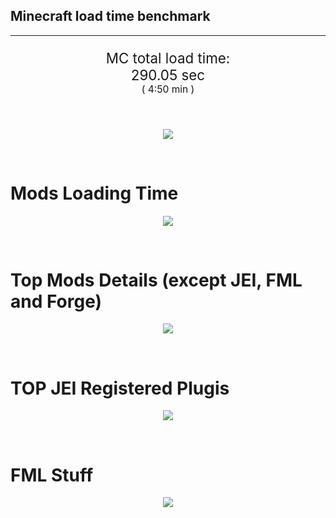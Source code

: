 ## Minecraft load time benchmark


---

<p align="center" style="font-size:160%;">
MC total load time:<br>
290.05 sec
<br>
<sup><sub>(
4:50 min
)</sub></sup>
</p>

<br>


<p align="center">
<img src="https://quickchart.io/chart?w=400&h=30&c={
  type: 'horizontalBar',
  data: {
    datasets: [
      {label:      'MODS:', data: [115.45]},
      {label: 'FML stuff:', data: [174.60]}
    ]
  },
  options: {
    scales: {
      xAxes: [{display: false,stacked: true}],
      yAxes: [{display: false,stacked: true}],
    },
    elements: {rectangle: {borderWidth: 2}},
    legend: {display: false,},
    plugins: {datalabels: {color: 'white',formatter: (value, context) =>
      [context.dataset.label, value].join(' ')
    }}
  }
}"/>
</p>

<br>

# Mods Loading Time
<p align="center">
<img src="https://quickchart.io/chart?w=400&h=300&c={
  type: 'outlabeledPie',
  options: {
    cutoutPercentage: 25,
    plugins: {
      legend: !1,
      outlabels: {
        stretch: 5,
        padding: 1,
        text: (v,i)=>[
          v.labels[v.dataIndex],' ',
          (v.percent*1000|0)/10,
          String.fromCharCode(37)].join('')
      }
    }
  },
  data: {...
`
a651a8   5.74s IndustrialCraft 2;
813e81   5.17s OpenComputers;
8f304e   5.13s Astral Sorcery;
516fa8   4.78s Ender IO;
cd922c   3.16s NuclearCraft;
308f7e   3.06s Quark: RotN Edition;
30518f   3.03s Patchouli;
5161a8   2.77s CraftTweaker2;
495797   7.68s CraftTweaker2 (Script Loading);
213664   2.60s Forestry;
436e17   2.49s Integrated Dynamics;
813e80   2.21s Shadowfacts' Forgelin (Dummy);
ba3eb8   2.13s Cyclic;
8f4d30   1.98s Open Terrain Generator;
3e8160   1.96s The Twilight Forest;
a86e51   1.86s Extra Utilities 2;
8c2ccd   1.71s Immersive Engineering;
3eb2ba   1.71s Botania;
649e21   1.57s OpenBlocks;
3e68ba   1.50s AE2 Unofficial Extended Life;
814a3e   1.36s RFTools;
444444  13.36s 11 Other mods;
333333  38.65s 136 'Fast' mods (load 1.0s - 0.1s);
222222   7.53s 301 'Instant' mods (load %3C 0.1s)
`
    .split(';').reduce((a, l) => {
      l.match(/(\w{6}) *(\d*\.\d*)s (.*)/)
      .slice(1).map((a, i) => [[String.fromCharCode(35),a].join(''), parseFloat(a), a][i])
      .forEach((s, i) => 
        [a.datasets[0].backgroundColor, a.datasets[0].data, a.labels][i].push(s)
      );
      return a
    }, {
      labels: [],
      datasets: [{
        backgroundColor: [],
        data: [],
        borderColor: 'rgba(22,22,22,0.3)',
        borderWidth: 1
      }]
    })
  }
}"/>
</p>

<br>

# Top Mods Details (except JEI, FML and Forge)
<p align="center">
<img src="https://quickchart.io/chart?w=400&h=450&c={
  options: {
    scales: {
      xAxes: [{stacked: true}],
      yAxes: [{stacked: true}],
    },
    plugins: {
      datalabels: {
        anchor: 'end',
        align: 'top',
        color: 'white',
        backgroundColor: 'rgba(46, 140, 171, 0.6)',
        borderColor: 'rgba(41, 168, 194, 1.0)',
        borderWidth: 0.5,
        borderRadius: 3,
        padding: 0,
        font: {size:10},
        formatter: (v,ctx) => 
          ctx.datasetIndex!=ctx.chart.data.datasets.length-1 ? null
            : [((ctx.chart.data.datasets.reduce((a,b)=>a- -b.data[ctx.dataIndex],0)*10)|0)/10,'s'].join('')
      },
      colorschemes: {
        scheme: 'office.Damask6'
      }
    }
  },
  type: 'bar',
  data: {...(() => {
    let a = { labels: [], datasets: [] };
`
1: Construction;
2: Loading Resources;
3: PreInitialization;
4: Initialization;
5: InterModComms$IMC;
6: PostInitialization;
7: LoadComplete;
8: ModIdMapping
`
    .split(';')
      .map(l => l.match(/\d: (.*)/).slice(1))
      .forEach(([name]) => a.datasets.push({ label: name, data: [] }));
`
                                  1      2      3      4      5      6      7      8  ;
IndustrialCraft 2             |  1.18|  0.00|  3.92|  0.63|  0.00|  0.00|  0.00|  0.00;
OpenComputers                 |  0.13|  0.01|  3.43|  1.60|  0.00|  0.00|  0.00|  0.00;
Astral Sorcery                |  0.18|  0.00|  4.17|  0.78|  0.00|  0.00|  0.00|  0.00;
Ender IO                      |  1.61|  0.00|  2.91|  0.27|  0.00|  0.00|  0.00|  0.00;
NuclearCraft                  |  0.06|  0.00|  2.89|  0.21|  0.00|  0.00|  0.00|  0.00;
Quark: RotN Edition           |  0.02|  0.00|  2.98|  0.06|  0.00|  0.00|  0.00|  0.00;
Patchouli                     |  0.01|  0.00|  3.00|  0.01|  0.00|  0.00|  0.00|  0.00;
CraftTweaker2                 |  0.12|  0.00|  2.65|  0.00|  0.00|  0.00|  0.00|  0.00;
Forestry                      |  0.37|  0.00|  1.80|  0.42|  0.00|  0.00|  0.00|  0.00;
Integrated Dynamics           |  0.14|  0.00|  2.31|  0.04|  0.00|  0.00|  0.00|  0.00;
Shadowfacts' Forgelin (Dummy) |  2.20|  0.00|  0.01|  0.00|  0.00|  0.00|  0.00|  0.00;
Cyclic                        |  0.04|  0.00|  1.73|  0.36|  0.00|  0.00|  0.00|  0.00
`
    .split(';').slice(1)
      .map(l => l.split('|').map(s => s.trim()))
      .forEach(([name, ...arr], i) => {
        a.labels.push(name);
        arr.forEach((v, j) => a.datasets[j].data[i] = v)
      }); return a
  })()}
}"/>
</p>

<br>

# TOP JEI Registered Plugis
<p align="center">
<img src="https://quickchart.io/chart?w=700&c={
  options: {
    elements: { rectangle: { borderWidth: 1 } },
    legend: false
  },
  type: 'horizontalBar',
    data: {...(() => {
      let a = {
        labels: [], datasets: [{
          backgroundColor: 'rgba(0, 99, 132, 0.5)',
          borderColor: 'rgb(0, 99, 132)',
          data: []
        }]
      };
`
  1.75: jeresources.jei.JEIConfig;
  0.80: com.rwtema.extrautils2.crafting.jei.XUJEIPlugin;
  0.54: crazypants.enderio.machines.integration.jei.MachinesPlugin;
  0.48: ic2.jeiIntegration.SubModule;
  0.42: com.buuz135.industrial.jei.JEICustomPlugin;
  0.36: mezz.jei.plugins.vanilla.VanillaPlugin;
  0.21: crazypants.enderio.base.integration.jei.JeiPlugin;
  0.21: com.buuz135.thaumicjei.ThaumcraftJEIPlugin;
  0.19: ninjabrain.gendustryjei.GendustryJEIPlugin;
  0.19: cofh.thermalexpansion.plugins.jei.JEIPluginTE;
  0.17: knightminer.tcomplement.plugin.jei.JEIPlugin;
  0.10: net.bdew.jeibees.BeesJEIPlugin;
  0.08: forestry.factory.recipes.jei.FactoryJeiPlugin;
  0.07: mezz.jei.plugins.jei.JEIInternalPlugin;
  0.07: crafttweaker.mods.jei.JEIAddonPlugin;
  1.47: Other 126 Plugins
`
        .split(';')
        .map(l => l.split(':'))
        .forEach(([time, name]) => {
          a.labels.push(name);
          a.datasets[0].data.push(time)
        })
        ; return a
    })()
  }
}"/>
</p>

<br>

# FML Stuff
<p align="center">
<img src="https://quickchart.io/chart?w=500&h=400&c={
  options: {
    rotation: Math.PI,
    cutoutPercentage: 55,
    plugins: {
      legend: !1,
      outlabels: {
        stretch: 5,
        padding: 1,
        text: (v)=>v.labels
      },
      doughnutlabel: {
        labels: [
          {
            text: 'FML stuff:',
            color: 'rgba(128, 128, 128, 0.5)',
            font: {size: 18}
          },
          {
            text: [174.60,'s'].join(''),
            color: 'rgba(128, 128, 128, 1)',
            font: {size: 22}
          }
        ]
      },
    }
  },
  type: 'outlabeledPie',
  data: {...(() => {
    let a = {
      labels: [],
      datasets: [{
        backgroundColor: [],
        data: [],
        borderColor: 'rgba(22,22,22,0.3)',
        borderWidth: 2
      }]
    };
`
993A00   0.46s Loading sounds;
994400   0.50s Loading Resource - SoundHandler;
444444 173.65s Other
`
    .split(';')
      .map(l => l.match(/(\w{6}) *(\d*\.\d*)s (.*)/))
      .forEach(([, col, time, name]) => {
        a.labels.push([name, ' ', time, 's'].join(''));
        a.datasets[0].data.push(parseFloat(time));
        a.datasets[0].backgroundColor.push([String.fromCharCode(35), col].join(''))
      })
      ; return a
  })()}
}"/>
</p>

<br>
